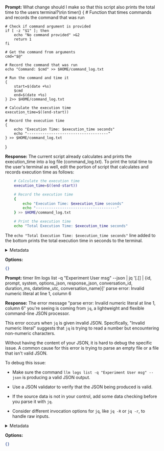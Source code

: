 **Prompt:**
What change should I make so that this script also prints the total time to the users terminal?\n\n timer() {
    # Function that times commands and records the command that was run

    # Check if command argument is provided
    if [ -z "$1" ]; then
        echo "No command provided" >&2
        return 1
    fi

    # Get the command from arguments
    cmd="$@"

    # Record the command that was run
    echo "Command: $cmd" >> $HOME/command_log.txt

    # Run the command and time it
    {
        start=$(date +%s)
        $cmd
        end=$(date +%s)
    } 2>> $HOME/command_log.txt

    # Calculate the execution time
    execution_time=$((end-start))

    # Record the execution time
    {
        echo "Execution Time: $execution_time seconds"
        echo "-------------------------------------"
    } >> $HOME/command_log.txt
}

**Response:**
The current script already calculates and prints the execution_time into a log file (command_log.txt). 
To print the total time to the user's terminal as well, edit the portion of script that calculates and records execution time as follows:

```bash
    # Calculate the execution time
    execution_time=$((end-start))

    # Record the execution time
    {
        echo "Execution Time: $execution_time seconds"
        echo "-------------------------------------"
    } >> $HOME/command_log.txt

    # Print the execution time
    echo "Total Execution Time: $execution_time seconds"
```

The `echo "Total Execution Time: $execution_time seconds"` line added to the bottom prints the total execution time in seconds to the terminal.

<details><summary>Metadata</summary>

- Duration: 16116 ms
- Datetime: 2023-09-08T14:25:49.560014
- Model: gpt-4-0613

</details>

**Options:**
```json
{}
```

**Prompt:**
timer llm logs list -q "Experiment User msg" --json | jq '[.[] | {id, prompt, system, options_json, response_json, conversation_id, duration_ms, datetime_utc, conversation_name}]'
parse error: Invalid numeric literal at line 1, column 6

**Response:**
The error message "parse error: Invalid numeric literal at line 1, column 6" you're seeing is coming from `jq`, a lightweight and flexible command-line JSON processor. 

This error occurs when `jq` is given invalid JSON. Specifically, "Invalid numeric literal" suggests that `jq` is trying to read a number but encountering non-numeric characters. 

Without having the content of your JSON, it is hard to debug the specific issue. A common cause for this error is trying to parse an empty file or a file that isn't valid JSON.

To debug this issue:

- Make sure the command `llm logs list -q "Experiment User msg" --json` is producing a valid JSON output.

- Use a JSON validator to verify that the JSON being produced is valid.

- If the source data is not in your control, add some data checking before you parse it with `jq`.

- Consider different invocation options for `jq`, like `jq -R` or `jq -r`, to handle raw inputs.

<details><summary>Metadata</summary>

- Duration: 21992 ms
- Datetime: 2023-09-08T14:29:57.798750
- Model: gpt-4-0613

</details>

**Options:**
```json
{}
```

